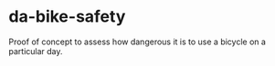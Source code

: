 # da-bike-safety
Proof of concept to assess how dangerous it is to use a bicycle on a particular day. 
